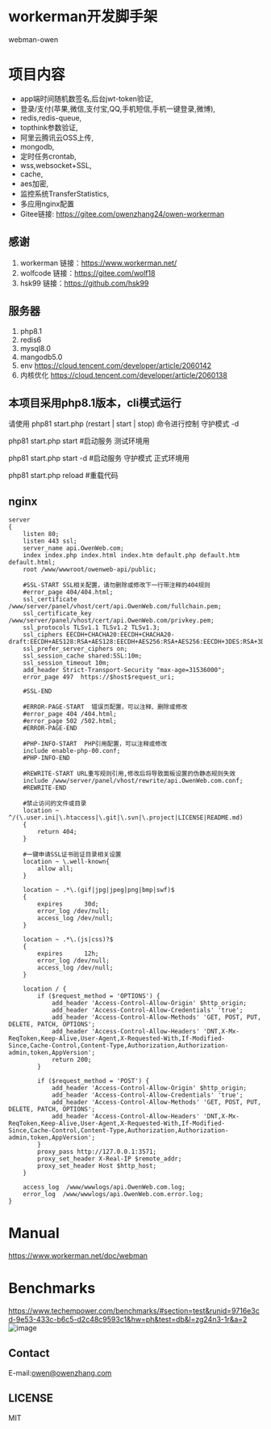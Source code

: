 
# workerman开发脚手架
webman-owen

# 项目内容

- app端时间随机数签名,后台jwt-token验证,
- 登录/支付(苹果,微信,支付宝,QQ,手机短信,手机一键登录,微博),
- redis,redis-queue,
- topthink参数验证,
- 阿里云腾讯云OSS上传,
- mongodb,
- 定时任务crontab,
- wss,websocket+SSL,
- cache,
- aes加密,
- 监控系统TransferStatistics,
- 多应用nginx配置
- Gitee链接:
  https://gitee.com/owenzhang24/owen-workerman

## 感谢

1. workerman 链接：https://www.workerman.net/
2. wolfcode 链接：https://gitee.com/wolf18
3. hsk99 链接：https://github.com/hsk99


## 服务器

1. php8.1
2. redis6
3. mysql8.0
4. mangodb5.0
5. env  https://cloud.tencent.com/developer/article/2060142
6. 内核优化 https://cloud.tencent.com/developer/article/2060138

## 本项目采用php8.1版本，cli模式运行

请使用 php81 start.php (restart | start | stop) 命令进行控制 守护模式 -d

php81 start.php start       #启动服务 测试环境用

php81 start.php start -d    #启动服务 守护模式 正式环境用

php81 start.php reload      #重载代码

## nginx
```
server
{
    listen 80;
	listen 443 ssl;
    server_name api.OwenWeb.com;
    index index.php index.html index.htm default.php default.htm default.html;
    root /www/wwwroot/owenweb-api/public;

    #SSL-START SSL相关配置，请勿删除或修改下一行带注释的404规则
    #error_page 404/404.html;
    ssl_certificate    /www/server/panel/vhost/cert/api.OwenWeb.com/fullchain.pem;
    ssl_certificate_key    /www/server/panel/vhost/cert/api.OwenWeb.com/privkey.pem;
    ssl_protocols TLSv1.1 TLSv1.2 TLSv1.3;
    ssl_ciphers EECDH+CHACHA20:EECDH+CHACHA20-draft:EECDH+AES128:RSA+AES128:EECDH+AES256:RSA+AES256:EECDH+3DES:RSA+3DES:!MD5;
    ssl_prefer_server_ciphers on;
    ssl_session_cache shared:SSL:10m;
    ssl_session_timeout 10m;
    add_header Strict-Transport-Security "max-age=31536000";
    error_page 497  https://$host$request_uri;

    #SSL-END

    #ERROR-PAGE-START  错误页配置，可以注释、删除或修改
    #error_page 404 /404.html;
    #error_page 502 /502.html;
    #ERROR-PAGE-END

    #PHP-INFO-START  PHP引用配置，可以注释或修改
    include enable-php-00.conf;
    #PHP-INFO-END

    #REWRITE-START URL重写规则引用,修改后将导致面板设置的伪静态规则失效
    include /www/server/panel/vhost/rewrite/api.OwenWeb.com.conf;
    #REWRITE-END

    #禁止访问的文件或目录
    location ~ ^/(\.user.ini|\.htaccess|\.git|\.svn|\.project|LICENSE|README.md)
    {
        return 404;
    }

    #一键申请SSL证书验证目录相关设置
    location ~ \.well-known{
        allow all;
    }

    location ~ .*\.(gif|jpg|jpeg|png|bmp|swf)$
    {
        expires      30d;
        error_log /dev/null;
        access_log /dev/null;
    }

    location ~ .*\.(js|css)?$
    {
        expires      12h;
        error_log /dev/null;
        access_log /dev/null;
    }
    
    location / {
        if ($request_method = 'OPTIONS') {  
            add_header 'Access-Control-Allow-Origin' $http_origin;  
            add_header 'Access-Control-Allow-Credentials' 'true';  
            add_header 'Access-Control-Allow-Methods' 'GET, POST, PUT, DELETE, PATCH, OPTIONS';  
            add_header 'Access-Control-Allow-Headers' 'DNT,X-Mx-ReqToken,Keep-Alive,User-Agent,X-Requested-With,If-Modified-Since,Cache-Control,Content-Type,Authorization,Authorization-admin,token,AppVersion';  
            return 200;
        }
        
        if ($request_method = 'POST') {  
            add_header 'Access-Control-Allow-Origin' $http_origin;   
            add_header 'Access-Control-Allow-Credentials' 'true';  
            add_header 'Access-Control-Allow-Methods' 'GET, POST, PUT, DELETE, PATCH, OPTIONS';  
            add_header 'Access-Control-Allow-Headers' 'DNT,X-Mx-ReqToken,Keep-Alive,User-Agent,X-Requested-With,If-Modified-Since,Cache-Control,Content-Type,Authorization,Authorization-admin,token,AppVersion';  
        }      
        proxy_pass http://127.0.0.1:3571;
        proxy_set_header X-Real-IP $remote_addr;
        proxy_set_header Host $http_host;
    }
    
    access_log  /www/wwwlogs/api.OwenWeb.com.log;
    error_log  /www/wwwlogs/api.OwenWeb.com.error.log;
}
```

# Manual

https://www.workerman.net/doc/webman

# Benchmarks

https://www.techempower.com/benchmarks/#section=test&runid=9716e3cd-9e53-433c-b6c5-d2c48c9593c1&hw=ph&test=db&l=zg24n3-1r&a=2
![image](https://user-images.githubusercontent.com/6073368/96447814-120fc980-1245-11eb-938d-6ea408716c72.png)

## Contact

E-mail:owen@owenzhang.com

## LICENSE

MIT

